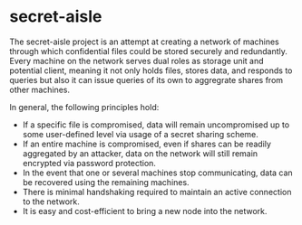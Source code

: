 # secret-aisle

The secret-aisle project is an attempt at creating
a network of machines through which confidential files could be
stored securely and redundantly. Every machine on the network
serves dual roles as storage unit and potential client, 
meaning it not only holds files, stores data, and responds
to queries but also it can issue queries of its own to
aggregrate shares from other machines.

In general, the following principles hold:

* If a specific file is compromised, data will remain 
uncompromised up to some user-defined level via usage of a 
secret sharing scheme.
* If an entire machine is compromised, even if shares can 
be readily aggregated by an attacker, data on the network
will still remain encrypted via password protection.
* In the event that one or several machines stop communicating, 
data can be recovered using the remaining machines.
* There is minimal handshaking required to maintain an active 
connection to the network.
* It is easy and cost-efficient to bring a new node into the 
network.
